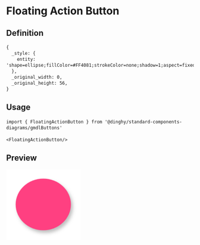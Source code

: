 # Floating Action Button

## Definition

```
{
  _style: { 
    entity: 'shape=ellipse;fillColor=#FF4081;strokeColor=none;shadow=1;aspect=fixed;sketch=0;html=1;labelPosition=center;verticalLabelPosition=bottom;align=center;verticalAlign=top;',
  },
  _original_width: 0,
  _original_height: 56,
}
```

## Usage

```
import { FloatingActionButton } from '@dinghy/standard-components-diagrams/gmdlButtons'

<FloatingActionButton/>
```

## Preview

<img src="./floating-action-button.png" width="200"/>
